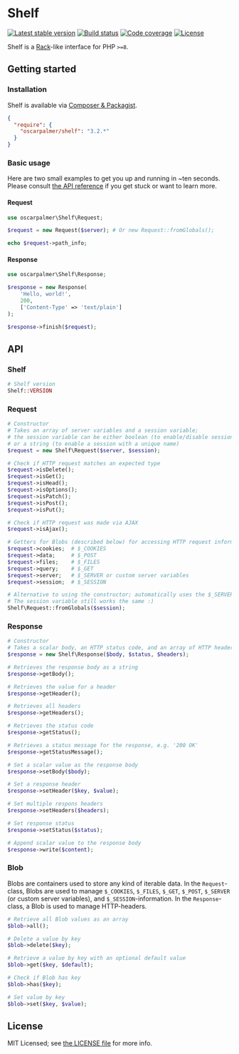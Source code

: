 # Shelf

[![Latest stable version](https://poser.pugx.org/oscarpalmer/shelf/v)](//packagist.org/packages/oscarpalmer/shelf) [![Build status](https://api.travis-ci.com/oscarpalmer/shelf.svg?branch=main)](https://travis-ci.com/oscarpalmer/shelf) [![Code coverage](https://codecov.io/gh/oscarpalmer/shelf/branch/main/graph/badge.svg?token=HE32BuJEmt)](https://codecov.io/gh/oscarpalmer/shelf) [![License](https://poser.pugx.org/oscarpalmer/shelf/license)](//packagist.org/packages/oscarpalmer/shelf)

Shelf is a [Rack](//rack.github.io)-like interface for PHP `>=8`.

## Getting started

### Installation

Shelf is available via [Composer & Packagist](//packagist.org/packages/oscarpalmer/shelf).

```json
{
  "require": {
    "oscarpalmer/shelf": "3.2.*"
  }
}
```

### Basic usage

Here are two small examples to get you up and running in ~ten seconds. Please consult [the API reference](#api) if you get stuck or want to learn more.

#### Request

```php
use oscarpalmer\Shelf\Request;

$request = new Request($server); # Or new Request::fromGlobals();

echo $request->path_info;
```

#### Response

```php
use oscarpalmer\Shelf\Response;

$response = new Response(
    'Hello, world!',
    200,
    ['Content-Type' => 'text/plain']
);

$response->finish($request);
```

## API

### Shelf

```php
# Shelf version
Shelf::VERSION
```

### Request

```php
# Constructor
# Takes an array of server variables and a session variable;
# the session variable can be either boolean (to enable/disable sessions),
# or a string (to enable a session with a unique name)
$request = new Shelf\Request($server, $session);

# Check if HTTP request matches an expected type
$request->isDelete();
$request->isGet();
$request->isHead();
$request->isOptions();
$request->isPatch();
$request->isPost();
$request->isPut();

# Check if HTTP request was made via AJAX
$request->isAjax();

# Getters for Blobs (described below) for accessing HTTP request information
$request->cookies;  # $_COOKIES
$request->data;     # $_POST
$request->files;    # $_FILES
$request->query;    # $_GET
$request->server;   # $_SERVER or custom server variables
$request->session;  # $_SESSION

# Alternative to using the constructor; automatically uses the $_SERVER-variables
# The session variable still works the same :)
Shelf\Request::fromGlobals($session);
```

### Response

```php
# Constructor
# Takes a scalar body, an HTTP status code, and an array of HTTP headers
$response = new Shelf\Response($body, $status, $headers);

# Retrieves the response body as a string
$response->getBody();

# Retrieves the value for a header
$response->getHeader();

# Retrieves all headers
$response->getHeaders();

# Retrieves the status code 
$response->getStatus();

# Retrieves a status message for the response, e.g. '200 OK'
$response->getStatusMessage();

# Set a scalar value as the response body
$response->setBody($body);

# Set a response header
$response->setHeader($key, $value);

# Set multiple respons headers
$response->setHeaders($headers);

# Set response status
$response->setStatus($status);

# Append scalar value to the response body
$response->write($content);
```

### Blob

Blobs are containers used to store any kind of iterable data. In the `Request`-class, Blobs are used to manage `$_COOKIES`, `$_FILES`, `$_GET`, `$_POST`, `$_SERVER` (or custom server variables), and `$_SESSION`-information. In the `Response`-class, a Blob is used to manage HTTP-headers.

```php
# Retrieve all Blob values as an array
$blob->all();

# Delete a value by key
$blob->delete($key);

# Retrieve a value by key with an optional default value
$blob->get($key, $default);

# Check if Blob has key
$blob->has($key);

# Set value by key
$blob->set($key, $value);
```

## License

MIT Licensed; see [the LICENSE file](LICENSE) for more info.

